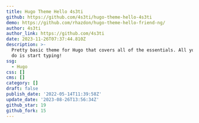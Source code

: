 ```yaml
---
title: Hugo Theme Hello 4s3ti
github: https://github.com/4s3ti/hugo-theme-hello-4s3ti
demo: https://github.com/rhazdon/hugo-theme-hello-friend-ng/
author: 4s3ti
author_link: https://github.com/4s3ti
date: 2023-11-26T07:37:44.810Z
description: >-
  Pretty basic theme for Hugo that covers all of the essentials. All you have to
  do is start typing!
ssg:
  - Hugo
css: []
cms: []
category: []
draft: false
publish_date: '2022-05-14T11:39:58Z'
update_date: '2023-08-26T13:56:34Z'
github_star: 19
github_fork: 15
---
```

